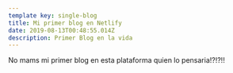 ```yaml
---
template key: single-blog
title: Mi primer blog en Netlify
date: 2019-08-13T00:48:55.014Z
description: Primer Blog en la vida
---
```

No mams mi primer blog en esta plataforma quien lo pensaria!?!?!!
